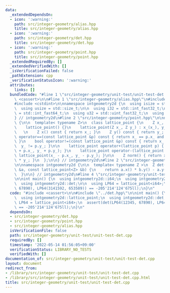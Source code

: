 ```yaml
---
data:
  _extendedDependsOn:
  - icon: ':warning:'
    path: src/integer-geometry/alias.hpp
    title: src/integer-geometry/alias.hpp
  - icon: ':warning:'
    path: src/integer-geometry/det.hpp
    title: src/integer-geometry/det.hpp
  - icon: ':warning:'
    path: src/integer-geometry/point.hpp
    title: src/integer-geometry/point.hpp
  _extendedRequiredBy: []
  _extendedVerifiedWith: []
  _isVerificationFailed: false
  _pathExtension: cpp
  _verificationStatusIcon: ':warning:'
  attributes:
    links: []
  bundledCode: "#line 1 \"src/integer-geometry/unit-test/unit-test-det.cpp\"\n#include\
    \ <cassert>\n\n#line 1 \"src/integer-geometry/alias.hpp\"\n#include <cstddef>\n\
    #include <cstdint>\n\nnamespace intgeometry2d {\n  using isize = std::ptrdiff_t;\n\
    \  using usize = std::size_t;\n\n  using i32 = std::int_fast32_t;\n  using i64\
    \ = std::int_fast64_t;\n  using u32 = std::uint_fast32_t;\n  using u64 = std::uint_fast64_t;\n\
    } // intgeometry2d\n#line 2 \"src/integer-geometry/point.hpp\"\n\nnamespace intgeometry2d\
    \ {\n\n  template< typename Z>\n  class lattice_point {\n    Z x_, y_;\n\n  public:\n\
    \    lattice_point() {}\n    lattice_point(Z x_, Z y_) : x_(x_), y_(y_) {}\n \
    \   \n    Z x() const { return x_; }\n    Z y() const { return y_; }\n\n    bool\
    \ operator==(const lattice_point &p) const { return x_ == p.x_ and y_ == p.y_;\
    \ }\n    bool operator!=(const lattice_point &p) const { return x_ != p.x_ or\
    \  y_ != p.y_; }\n\n    lattice_point operator+(lattice_point p) { return lattice_point(x_\
    \ + p.x_, y_ + p.y_); }\n    lattice_point operator-(lattice_point p) { return\
    \ lattice_point(x_ - p.x_, y_ - p.y_); }\n\n    Z norm() { return x_ * x_ + y_\
    \ * y_; }\n  };\n\n} // intgeometry2d\n#line 2 \"src/integer-geometry/det.hpp\"\
    \n\nnamespace intgeometry2d {\n\n  template< typename Z >\n  Z det(const lattice_point<Z>\
    \ &a, const lattice_point<Z> &b) {\n    return a.x() * b.y() - a.y() * b.x();\n\
    \  }\n\n} // intgeometry2d\n#line 4 \"src/integer-geometry/unit-test/unit-test-det.cpp\"\
    \n\nint main() {\n  using intgeometry2d::i64;\n  using intgeometry2d::lattice_point;\n\
    \  using intgeometry2d::det;\n\n  using LP64 = lattice_point<i64>;\n  assert(det(LP64(12345,\
    \ 67890), LP64(3141592, 653589)) == -205'214'124'675ll);\n}\n"
  code: "#include <cassert>\n\n#include \"../det.hpp\"\n\nint main() {\n  using intgeometry2d::i64;\n\
    \  using intgeometry2d::lattice_point;\n  using intgeometry2d::det;\n\n  using\
    \ LP64 = lattice_point<i64>;\n  assert(det(LP64(12345, 67890), LP64(3141592, 653589))\
    \ == -205'214'124'675ll);\n}\n"
  dependsOn:
  - src/integer-geometry/det.hpp
  - src/integer-geometry/point.hpp
  - src/integer-geometry/alias.hpp
  isVerificationFile: false
  path: src/integer-geometry/unit-test/unit-test-det.cpp
  requiredBy: []
  timestamp: '2022-05-14 01:56:05+09:00'
  verificationStatus: LIBRARY_NO_TESTS
  verifiedWith: []
documentation_of: src/integer-geometry/unit-test/unit-test-det.cpp
layout: document
redirect_from:
- /library/src/integer-geometry/unit-test/unit-test-det.cpp
- /library/src/integer-geometry/unit-test/unit-test-det.cpp.html
title: src/integer-geometry/unit-test/unit-test-det.cpp
---
```

